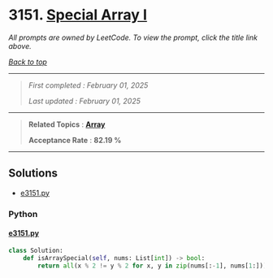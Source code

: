 # 3151. [Special Array I](<https://leetcode.com/problems/special-array-i>)

*All prompts are owned by LeetCode. To view the prompt, click the title link above.*

*[Back to top](<../README.md>)*

------

> *First completed : February 01, 2025*
>
> *Last updated : February 01, 2025*

------

> **Related Topics** : **[Array](<by_topic/Array.md>)**
>
> **Acceptance Rate** : **82.19 %**

------

## Solutions

- [e3151.py](<../my-submissions/e3151.py>)
### Python
#### [e3151.py](<../my-submissions/e3151.py>)
```Python
class Solution:
    def isArraySpecial(self, nums: List[int]) -> bool:
        return all(x % 2 != y % 2 for x, y in zip(nums[:-1], nums[1:]))
```

